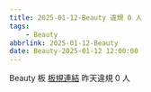 ```yaml
---
title: 2025-01-12-Beauty 違規 0 人
tags:
    - Beauty
abbrlink: 2025-01-12-Beauty
date: Beauty-2025-01-12 12:00:00
---
```

Beauty 板 [板規連結](https://www.ptt.cc/bbs/Beauty/M.1630069980.A.84B.html)
昨天違規 0 人
